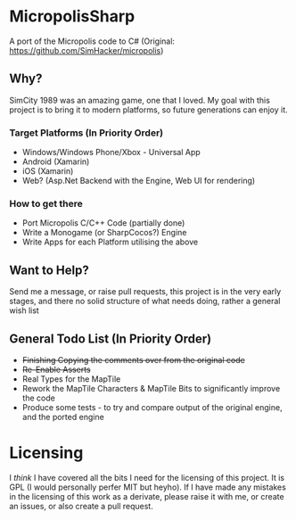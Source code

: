 # MicropolisSharp

A port of the Micropolis code to C# (Original: https://github.com/SimHacker/micropolis)

## Why?

SimCity 1989 was an amazing game, one that I loved. My goal with this project is to bring it to modern platforms, so future generations can enjoy it.

### Target Platforms (In Priority Order)
* Windows/Windows Phone/Xbox - Universal App
* Android (Xamarin)
* iOS (Xamarin)
* Web? (Asp.Net Backend with the Engine, Web UI for rendering)

### How to get there

* Port Micropolis C/C++ Code (partially done)
* Write a Monogame (or SharpCocos?) Engine
* Write Apps for each Platform utilising the above

## Want to Help? 

Send me a message, or raise pull requests, this project is in the very early stages, and there no solid structure of what needs doing, rather a general wish list

## General Todo List (In Priority Order)

* ~~Finishing Copying the comments over from the original code~~
* ~~Re-Enable Asserts~~
* Real Types for the MapTile
* Rework the MapTile Characters & MapTile Bits to significantly improve the code
* Produce some tests - to try and compare output of the original engine, and the ported engine
 
# Licensing

I *think* I have covered all the bits I need for the licensing of this project. It is GPL (I would personally perfer MIT but heyho). If I have made any mistakes in the licensing of this work as a derivate, please raise it with me, or create an issues, or also create a pull request. 
